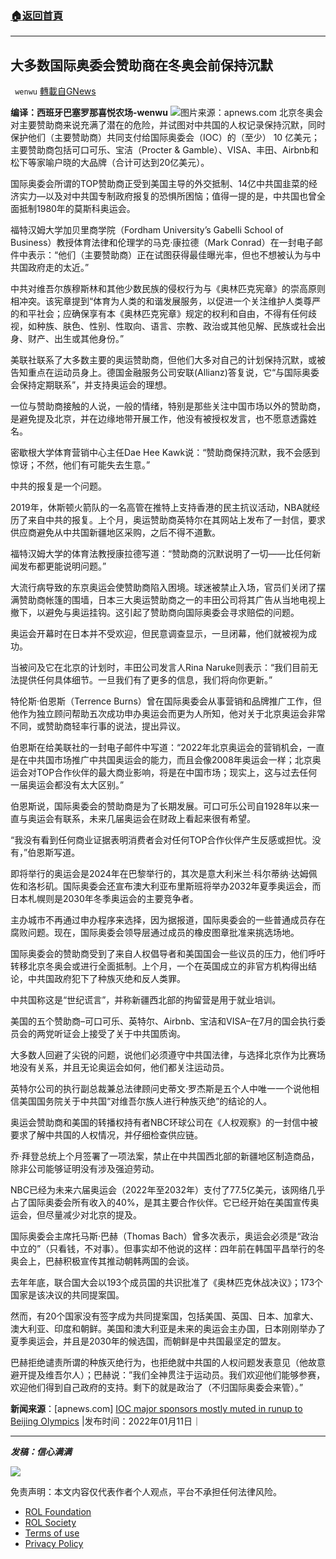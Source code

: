 ###  [:house:返回首頁](https://github.com/ourhimalayas/txt)
---


## 大多数国际奥委会赞助商在冬奥会前保持沉默
` wenwu` [轉載自GNews](https://gnews.org/zh-hans/1848670/)

**编译：西班牙巴塞罗那喜悦农场-wenwu**
![](https://assets.gnews.org/wp-content/uploads/2022/01/tempsnip07-1.png)图片来源：apnews.com
北京冬奥会对主要赞助商来说充满了潜在的危险，并试图对中共国的人权记录保持沉默，同时保护他们（主要赞助商）共同支付给国际奥委会（IOC）的（至少） 10 亿美元；主要赞助商包括可口可乐、宝洁（Procter & Gamble）、VISA、丰田、Airbnb和松下等家喻户晓的大品牌（合计可达到20亿美元）。

国际奥委会所谓的TOP赞助商正受到美国主导的外交抵制、14亿中共国韭菜的经济实力—以及对中共国专制政府报复的恐惧所困恼；值得一提的是，中共国也曾全面抵制1980年的莫斯科奥运会。

福特汉姆大学加贝里商学院（Fordham University’s Gabelli School of Business）教授体育法律和伦理学的马克·康拉德（Mark Conrad）在一封电子邮件中表示：“他们（主要赞助商）正在试图获得最佳曝光率，但也不想被认为与中共国政府走的太近。”

中共对维吾尔族穆斯林和其他少数民族的侵权行为与《奥林匹克宪章》的崇高原则相冲突。该宪章提到“体育为人类的和谐发展服务，以促进一个关注维护人类尊严的和平社会；应确保享有本《奥林匹克宪章》规定的权利和自由，不得有任何歧视，如种族、肤色、性别、性取向、语言、宗教、政治或其他见解、民族或社会出身、财产、出生或其他身份。”

美联社联系了大多数主要的奥运赞助商，但他们大多对自己的计划保持沉默，或被告知重点在运动员身上。德国金融服务公司安联(Allianz)答复说，它“与国际奥委会保持定期联系”，并支持奥运会的理想。

一位与赞助商接触的人说，一般的情绪，特别是那些关注中国市场以外的赞助商，是避免提及北京，并在边缘地带开展工作，他没有被授权发言，也不愿意透露姓名。

密歇根大学体育营销中心主任Dae Hee Kawk说：“赞助商保持沉默，我不会感到惊讶；不然，他们有可能失去生意。”

中共的报复是一个问题。

2019年，休斯顿火箭队的一名高管在推特上支持香港的民主抗议活动，NBA就经历了来自中共的报复。上个月，奥运赞助商英特尔在其网站上发布了一封信，要求供应商避免从中共国新疆地区采购，之后不得不道歉。

福特汉姆大学的体育法教授康拉德写道：“赞助商的沉默说明了一切——比任何新闻发布都更能说明问题。”

大流行病导致的东京奥运会使赞助商陷入困境。球迷被禁止入场，官员们关闭了摆满赞助商帐篷的围墙，日本三大奥运赞助商之一的丰田公司将其广告从当地电视上撤下，以避免与奥运挂钩。这引起了赞助商向国际奥委会寻求赔偿的问题。

奥运会开幕时在日本并不受欢迎，但民意调查显示，一旦闭幕，他们就被视为成功。

当被问及它在北京的计划时，丰田公司发言人Rina Naruke则表示：“我们目前无法提供任何具体细节。一旦我们有了更多的信息，我们将向你更新。”

特伦斯·伯恩斯（Terrence Burns）曾在国际奥委会从事营销和品牌推广工作，但他作为独立顾问帮助五次成功申办奥运会而更为人所知，他对关于北京奥运会非常不同，或赞助商轻率行事的说法，提出异议。

伯恩斯在给美联社的一封电子邮件中写道：“2022年北京奥运会的营销机会，一直是在中共国市场推广中共国奥运会的能力，而且会像2008年奥运会一样；北京奥运会对TOP合作伙伴的最大商业影响，将是在中国市场；现实上，这与过去任何一届奥运会都没有太大区别。”

伯恩斯说，国际奥委会的赞助商是为了长期发展。可口可乐公司自1928年以来一直与奥运会有联系，未来几届奥运会在财政上看起来很有希望。

“我没有看到任何商业证据表明消费者会对任何TOP合作伙伴产生反感或担忧。没有，”伯恩斯写道。

即将举行的奥运会是2024年在巴黎举行的，其次是意大利米兰·科尔蒂纳·达姆佩佐和洛杉矶。国际奥委会还宣布澳大利亚布里斯班将举办2032年夏季奥运会，而日本札幌则是2030年冬季奥运会的主要竞争者。

主办城市不再通过申办程序来选择，因为据报道，国际奥委会的一些普通成员存在腐败问题。现在，国际奥委会领导层通过成员的橡皮图章批准来挑选场地。

国际奥委会的赞助商受到了来自人权倡导者和美国国会一些议员的压力，他们呼吁转移北京冬奥会或进行全面抵制。上个月，一个在英国成立的非官方机构得出结论，中共国政府犯下了种族灭绝和反人类罪。

中共国称这是“世纪谎言”，并称新疆西北部的拘留营是用于就业培训。

美国的五个赞助商–可口可乐、英特尔、Airbnb、宝洁和VISA–在7月的国会执行委员会的两党听证会上接受了关于中共国质询。

大多数人回避了尖锐的问题，说他们必须遵守中共国法律，与选择北京作为比赛场地没有关系，并且无论奥运会如何，他们都关注运动员。

英特尔公司的执行副总裁兼总法律顾问史蒂文·罗杰斯是五个人中唯一一个说他相信美国国务院关于中共国“对维吾尔族人进行种族灭绝”的结论的人。

奥运会赞助商和美国的转播权持有者NBC环球公司在《人权观察》的一封信中被要求了解中共国的人权情况，并仔细检查供应链。

乔·拜登总统上个月签署了一项法案，禁止在中共国西北部的新疆地区制造商品，除非公司能够证明没有涉及强迫劳动。

NBC已经为未来六届奥运会（2022年至2032年）支付了77.5亿美元，该网络几乎占了国际奥委会所有收入的40%，是其主要合作伙伴。它已经开始在美国宣传奥运会，但尽量减少对北京的提及。

国际奥委会主席托马斯·巴赫（Thomas Bach）曾多次表示，奥运会必须是“政治中立的”（只看钱，不对事）。但事实却不他说的这样：四年前在韩国平昌举行的冬奥会上，巴赫积极宣传其推动朝韩两国的会谈。

去年年底，联合国大会以193个成员国的共识批准了《奥林匹克休战决议》；173个国家是该决议的共同提案国。

然而，有20个国家没有签字成为共同提案国，包括美国、英国、日本、加拿大、澳大利亚、印度和朝鲜。美国和澳大利亚是未来的奥运会主办国，日本刚刚举办了夏季奥运会，并且是2030年的候选国，而朝鲜是中共国最坚定的盟友。

巴赫拒绝谴责所谓的种族灭绝行为，也拒绝就中共国的人权问题发表意见（他故意避开提及维吾尔人）；巴赫说：”我们全神贯注于运动员。我们欢迎他们能够参赛，欢迎他们得到自己政府的支持。剩下的就是政治了（不归国际奥委会来管）。”

**新闻来源**：[apnews.com] [IOC major sponsors mostly muted in runup to Beijing Olympics](https://apnews.com/article/winter-olympics-sports-united-states-beijing-2020-tokyo-olympics-0f1935f4b53538d1b52b6f5f542b8b4e) |发布时间：2022年01月11日｜

* * *

***发稿：信心满满***

![](https://assets.gnews.org/wp-content/uploads/2022/01/GNEWS_CH..jpeg)



 

免责声明：本文内容仅代表作者个人观点，平台不承担任何法律风险。

- [ROL Foundation](https://rolfoundation.org/)
- [ROL Society](https://rolsociety.org/)
- [Terms of use](https://gnews.org/terms-of-use-3/)
- [Privacy Policy](https://gnews.org/privacy-policy/)
